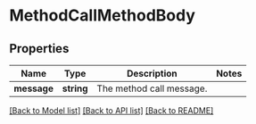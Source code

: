 # MethodCallMethodBody

## Properties
Name | Type | Description | Notes
------------ | ------------- | ------------- | -------------
**message** | **string** | The method call message. | 

[[Back to Model list]](../../README.md#documentation-for-models) [[Back to API list]](../../README.md#documentation-for-api-endpoints) [[Back to README]](../../README.md)

